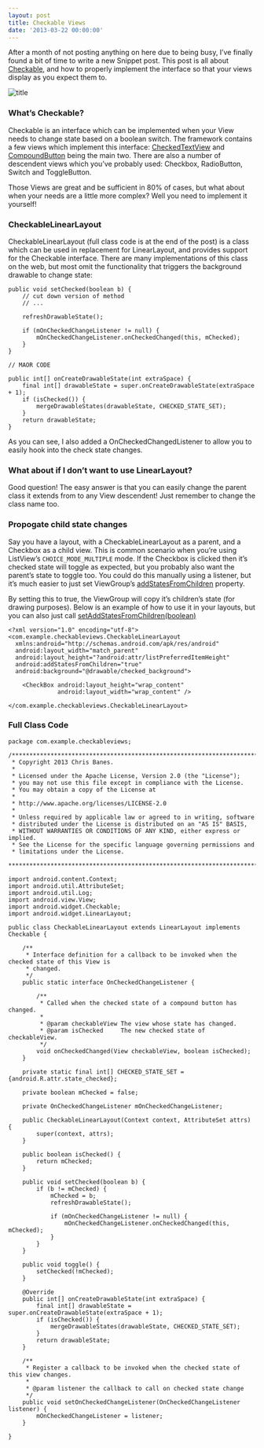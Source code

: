 ```yaml
---
layout: post
title: Checkable Views
date: '2013-03-22 00:00:00'
---
```


<p>After a month of not posting anything on here due to being busy, I&#8217;ve finally found a bit of time to write a new Snippet post. This post is all about <a href="https://developer.android.com/reference/android/widget/Checkable.html">Checkable</a>, and how to properly implement the interface so that your views display as you expect them to.<!--more--></p>

<p><img src="http://i0.wp.com/www.senab.co.uk/wp-content/uploads/2013/03/title.png?fit=750%2C150" alt="title" class="alignnone size-full wp-image-2134" data-recalc-dims="1" /></p>

<h3>What&#8217;s Checkable?</h3>

<p>Checkable is an interface which can be implemented when your View needs to change state based on a boolean switch. The framework contains a few views which implement this interface: <a href="https://developer.android.com/reference/android/widget/CheckedTextView.html">CheckedTextView</a> and <a href="https://developer.android.com/reference/android/widget/CompoundButton.html">CompoundButton</a> being the main two. There are also a number of descendent views which you&#8217;ve probably used: Checkbox, RadioButton, Switch and ToggleButton.</p>

<p>Those Views are great and be sufficient in 80% of cases, but what about when your needs are a little more complex? Well you need to implement it yourself!</p>

<h3>CheckableLinearLayout</h3>

<p>CheckableLinearLayout (full class code is at the end of the post) is a class which can be used in replacement for LinearLayout, and provides support for the Checkable interface. There are many implementations of this class on the web, but most omit the functionality that triggers the background drawable to change state:</p>

```language-clike
public void setChecked(boolean b) {
    // cut down version of method
    // ...

    refreshDrawableState();

    if (mOnCheckedChangeListener != null) {
        mOnCheckedChangeListener.onCheckedChanged(this, mChecked);
    }
}

// MAOR CODE

public int[] onCreateDrawableState(int extraSpace) {
    final int[] drawableState = super.onCreateDrawableState(extraSpace + 1);
    if (isChecked()) {
        mergeDrawableStates(drawableState, CHECKED_STATE_SET);
    }
    return drawableState;
}
```

<p>As you can see, I also added a OnCheckedChangedListener to allow you to easily hook into the check state changes.</p>

<h3>What about if I don&#8217;t want to use LinearLayout?</h3>

<p>Good question! The easy answer is that you can easily change the parent class it extends from to any View descendent! Just remember to change the class name too.</p>

<h3>Propogate child state changes</h3>

<p>Say you have a layout, with a CheckableLinearLayout as a parent, and a Checkbox as a child view. This is common scenario when you&#8217;re using ListView&#8217;s <code>CHOICE_MODE_MULTIPLE</code> mode. If the Checkbox is clicked then it&#8217;s checked state will toggle as expected, but you probably also want the parent&#8217;s state to toggle too. You could do this manually using a listener, but it&#8217;s much easier to just set ViewGroup&#8217;s <a href="https://developer.android.com/reference/android/view/ViewGroup.html#attr_android:addStatesFromChildren">addStatesFromChildren</a> property.</p>

<p>By setting this to true, the ViewGroup will copy it&#8217;s children&#8217;s state (for drawing purposes). Below is an example of how to use it in your layouts, but you can also just call <a href="https://developer.android.com/reference/android/view/ViewGroup.html#setAddStatesFromChildren(boolean)">setAddStatesFromChildren(boolean)</a></p>

```<
<?xml version="1.0" encoding="utf-8">
<com.example.checkableviews.CheckableLinearLayout
  xmlns:android="http://schemas.android.com/apk/res/android"
  android:layout_width="match_parent"
  android:layout_height="?android:attr/listPreferredItemHeight"
  android:addStatesFromChildren="true"         
  android:background="@drawable/checked_background">

    <CheckBox android:layout_height="wrap_content"
              android:layout_width="wrap_content" />

</com.example.checkableviews.CheckableLinearLayout>
```

<h3>Full Class Code</h3>

```language-clike
package com.example.checkableviews;

/*******************************************************************************
 * Copyright 2013 Chris Banes.
 *
 * Licensed under the Apache License, Version 2.0 (the "License");
 * you may not use this file except in compliance with the License.
 * You may obtain a copy of the License at
 *
 * http://www.apache.org/licenses/LICENSE-2.0
 *
 * Unless required by applicable law or agreed to in writing, software
 * distributed under the License is distributed on an "AS IS" BASIS,
 * WITHOUT WARRANTIES OR CONDITIONS OF ANY KIND, either express or implied.
 * See the License for the specific language governing permissions and
 * limitations under the License.    
 *******************************************************************************/

import android.content.Context;
import android.util.AttributeSet;
import android.util.Log;
import android.view.View;
import android.widget.Checkable;
import android.widget.LinearLayout;

public class CheckableLinearLayout extends LinearLayout implements Checkable {

    /**
     * Interface definition for a callback to be invoked when the checked state of this View is
     * changed.
     */
    public static interface OnCheckedChangeListener {

        /**
         * Called when the checked state of a compound button has changed.
         *
         * @param checkableView The view whose state has changed.
         * @param isChecked     The new checked state of checkableView.
         */
        void onCheckedChanged(View checkableView, boolean isChecked);
    }

    private static final int[] CHECKED_STATE_SET = {android.R.attr.state_checked};

    private boolean mChecked = false;

    private OnCheckedChangeListener mOnCheckedChangeListener;

    public CheckableLinearLayout(Context context, AttributeSet attrs) {
        super(context, attrs);
    }

    public boolean isChecked() {
        return mChecked;
    }

    public void setChecked(boolean b) {
        if (b != mChecked) {
            mChecked = b;
            refreshDrawableState();

            if (mOnCheckedChangeListener != null) {
                mOnCheckedChangeListener.onCheckedChanged(this, mChecked);
            }
        }
    }

    public void toggle() {
        setChecked(!mChecked);
    }

    @Override
    public int[] onCreateDrawableState(int extraSpace) {
        final int[] drawableState = super.onCreateDrawableState(extraSpace + 1);
        if (isChecked()) {
            mergeDrawableStates(drawableState, CHECKED_STATE_SET);
        }
        return drawableState;
    }

    /**
     * Register a callback to be invoked when the checked state of this view changes.
     *
     * @param listener the callback to call on checked state change
     */
    public void setOnCheckedChangeListener(OnCheckedChangeListener listener) {
        mOnCheckedChangeListener = listener;
    }

}
```
